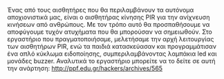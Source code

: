 Ένας από τους αισθητήρες που θα περιλαμβάνουν τα αυτόνομα αποχιονιστικά μας, είναι ο αισθητήρας κίνησης PIR για την ανίχνευση κινήσεων από ανθρώπους. Με τον τρόπο αυτό θα προσπαθήσουμε να αποφύγουμε τυχόν ατυχήματα που θα μπορούσαν να σημειωθούν. Στο εργαστήριο που πραγματοποιήσαμε, μελετήσαμε την αρχή λειτουργίας των αισθητήρων PIR, ενώ τα παιδιά κατασκεύασαν και προγραμμάτισαν ένα απλό κύκλωμα ειδοποίησης, συμπεριλαμβάνοντας λαμπάκια led και μονάδες buzzer. Αναλυτικά το εργαστήριο μπορείτε να το δείτε σε αυτή την ανάρτηση: http://ppf.edu.gr/hackers/archives/565
